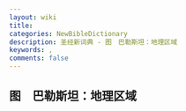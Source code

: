 ```yaml
---
layout: wiki
title: 
categories: NewBibleDictionary
description: 圣经新词典 - 图　巴勒斯坦：地理区域
keywords: , 
comments: false
---
```


## 图　巴勒斯坦：地理区域













